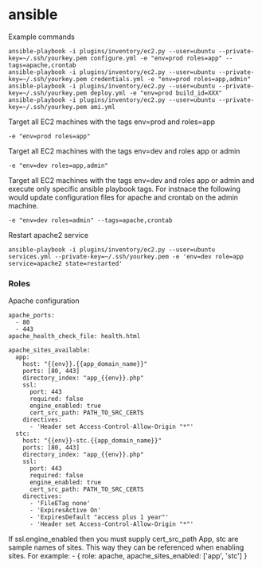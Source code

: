 # ansible

Example commands

```
ansible-playbook -i plugins/inventory/ec2.py --user=ubuntu --private-key=~/.ssh/yourkey.pem configure.yml -e "env=prod roles=app" --tags=apache,crontab
ansible-playbook -i plugins/inventory/ec2.py --user=ubuntu --private-key=~/.ssh/yourkey.pem credentials.yml -e "env=prod roles=app,admin"
ansible-playbook -i plugins/inventory/ec2.py --user=ubuntu --private-key=~/.ssh/yourkey.pem deploy.yml -e "env=prod build_id=XXX"
ansible-playbook -i plugins/inventory/ec2.py --user=ubuntu --private-key=~/.ssh/yourkey.pem ami.yml
```

Target all EC2 machines with the tags env=prod and roles=app

```
-e "env=prod roles=app"
```

Target all EC2 machines with the tags env=dev and roles app or admin

```
-e "env=dev roles=app,admin"
```

Target all EC2 machines with the tags env=dev and roles app or admin and execute only specific ansible playbook tags.  For instnace the following would update configuration files for apache and crontab on the admin machine.

```
-e "env=dev roles=admin" --tags=apache,crontab
```

Restart apache2 service
```
ansible-playbook -i plugins/inventory/ec2.py --user=ubuntu services.yml --private-key=~/.ssh/yourkey.pem -e 'env=dev role=app service=apache2 state=restarted'
```

### Roles

Apache configuration
````
apache_ports:
  - 80
  - 443
apache_health_check_file: health.html

apache_sites_available:
  app:
    host: "{{env}}.{{app_domain_name}}"
    ports: [80, 443]
    directory_index: "app_{{env}}.php"
    ssl:
      port: 443
      required: false
      engine_enabled: true
      cert_src_path: PATH_TO_SRC_CERTS
    directives:
      - 'Header set Access-Control-Allow-Origin "*"'
  stc:
    host: "{{env}}-stc.{{app_domain_name}}"
    ports: [80, 443]
    directory_index: "app_{{env}}.php"
    ssl:
      port: 443
      required: false
      engine_enabled: true
      cert_src_path: PATH_TO_SRC_CERTS
    directives:
      - 'FileETag none'
      - 'ExpiresActive On'
      - 'ExpiresDefault "access plus 1 year"'
      - 'Header set Access-Control-Allow-Origin "*"'
````
If ssl.engine_enabled then you must supply cert_src_path
App, stc are sample names of sites.  This way they can be referenced when enabling sites.
For example:  - { role: apache, apache_sites_enabled: ['app', 'stc'] }
